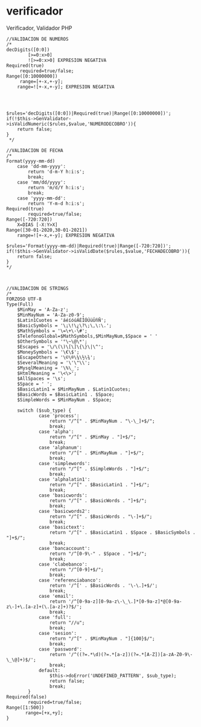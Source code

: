 # verificador
Verificador, Validador PHP

    //VALIDACION DE NUMEROS
    /*
    decDigits([0:0])
            [>=0:x>0]
            ![>=0:x>0] EXPRESION NEGATIVA
    Required(true)
         required=true/false;
    Range([0:10000000])
         range=[+-x,+-y];
        range=![+-x,+-y]; EXPRESION NEGATIVA


	 
	 
    $rules='decDigits([0:0])|Required(true)|Range([0:10000000])';
    if(!$this->GenValidator->isValidNumeric($rules,$value,'NUMERODECOBRO')){
        return false;
    }
     */

    //VALIDACION DE FECHA
    /*
    Format(yyyy-mm-dd)
        case 'dd-mm-yyyy':
            return 'd-m-Y h:i:s';
            break;
        case 'mm/dd/yyyy':
            return 'm/d/Y h:i:s';
            break;
        case 'yyyy-mm-dd':
            return 'Y-m-d h:i:s';
    Required(true)
            required=true/false;
    Range([-720:720])
        X=DIAS [-X:Y>X]
    Range([30-01-2020,30-01-2021])
        range=![+-x,+-y]; EXPRESION NEGATIVA

    $rules='Format(yyyy-mm-dd)|Required(true)|Range([-720:720])';
    if(!$this->GenValidator->isValidDate($rules,$value,'FECHADECOBRO')){
        return false;
    }
    */



    //VALIDACION DE STRINGS
    /*
    FORZOSO UTF-8
    Type(Full)
        $MinMay = 'A-Za-z';
        $MinMayNum = 'A-Za-z0-9';
        $Latin1Cuotes = 'áéíóúÁÉÍÓÚüÜñÑ';
        $BasicSymbols = '\¡\!\¿\?\;\,\:\.';
        $MathSymbols = '\=\+\-\#';
        $TelefonoGlobal=$MathSymbols,$MinMayNum,$Space = ' '
		$OtherSymbols = '°\~\@\*';
        $Escapes = '\/\(\)\[\]\{\}\|\^';
        $MoneySymbols = '\€\$';
        $EscapeOthers = '\©\®\¼\½\¾';
        $SeveralMeaning = '\'\"\\';
        $MysqlMeaning = '\%\_';
        $HtmlMeaning = '\<\>';
        $AllSpaces = '\s';
        $Space = ' ';
        $BasicLatin1 = $MinMayNum . $Latin1Cuotes;
        $BasicWords = $BasicLatin1 . $Space;
        $SimpleWords = $MinMayNum . $Space;

        switch ($sub_type) {
                case 'process':
                    return "/^[" . $MinMayNum . "\-\_]+$/";
                    break;
                case 'alpha':
                    return "/^[" . $MinMay . "]+$/";
                    break;
                case 'alphanum':
                    return "/^[" . $MinMayNum . "]+$/";
                    break;
                case 'simplewords':
                    return "/^[" . $SimpleWords . "]+$/";
                    break;
                case 'alphalatin1':
                    return "/^[" . $BasicLatin1 . "]+$/";
                    break;
                case 'basicwords':
                    return "/^[" . $BasicWords . "]+$/";
                    break;
                case 'basicwords2':
                    return "/^[" . $BasicWords . "\-]+$/";
                    break;
                case 'basictext':
                    return "/^[" . $BasicLatin1 . $Space . $BasicSymbols . "]+$/";
                    break;
                case 'bancaccount':
                    return "/^[0-9\-" . $Space . "]+$/";
                    break;
                case 'clabebanco':
                    return "/^[0-9]+$/";
                    break;
                case 'referenciabanco':
                    return '/^[' . $BasicWords . '\-\.]+$/';
                    break;
                case 'email':
                    return '/^[0-9a-z][0-9a-z\-\_\.]*[0-9a-z]*@[0-9a-z\-]+\.[a-z]+(\.[a-z]+)?$/';
                    break;
                case 'full':
                    return "//u";
                    break;
                case 'sesion':
                    return "/^[" . $MinMayNum . "]{100}$/";
                    break;
                case 'password':
                    return '/^((?=.*\d)(?=.*[a-z])(?=.*[A-Z])[a-zA-Z0-9\-\_\@]+)$/';
                    break;
                default:
                    $this->doError('UNDEFINED_PATTERN', $sub_type);
                    return false;
                    break;
            }
    Required(false)
            required=true/false;
    Range([1:500])
           range=[+x,+y];
    }
